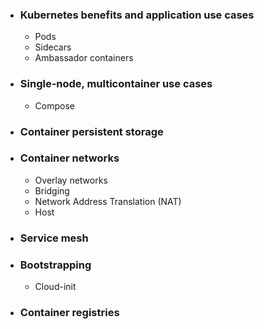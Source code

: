 - ### Kubernetes benefits and application use cases
	- Pods
	- Sidecars
	- Ambassador containers
- ### Single-node, multicontainer use cases
	 - Compose
- ### Container persistent storage
- ### Container networks
	- Overlay networks
	- Bridging
	- Network Address Translation (NAT)
	- Host
- ### Service mesh
- ### Bootstrapping
	- Cloud-init
- ### Container registries